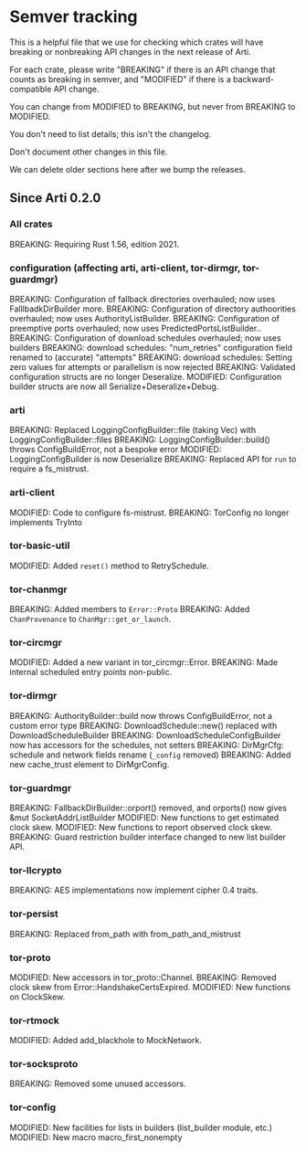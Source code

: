 # Semver tracking

This is a helpful file that we use for checking which crates will have
breaking or nonbreaking API changes in the next release of Arti.

For each crate, please write "BREAKING" if there is an API change that counts
as breaking in semver, and "MODIFIED" if there is a backward-compatible API
change.

You can change from MODIFIED to BREAKING, but never from BREAKING to
MODIFIED.

You don't need to list details; this isn't the changelog.

Don't document other changes in this file.

We can delete older sections here after we bump the releases.

## Since Arti 0.2.0

### All crates

BREAKING: Requiring Rust 1.56, edition 2021.

### configuration (affecting arti, arti-client, tor-dirmgr, tor-guardmgr)

BREAKING: Configuration of fallback directories overhauled; now uses FalllbadkDirBuilder more.
BREAKING: Configuration of directory authoorities overhauled; now uses AuthorityListBuilder.
BREAKING: Configuration of preemptive ports overhauled; now uses PredictedPortsListBuilder..
BREAKING: Configuration of download schedules overhauled; now uses builders
BREAKING: download schedules: "num_retries" configuration field renamed to (accurate) "attempts"
BREAKING: download schedules: Setting zero values for attempts or parallelism is now rejected
BREAKING: Validated configuration structs are no longer Deseralize.
MODIFIED: Configuration builder structs are now all Serialize+Deseralize+Debug.

### arti

BREAKING: Replaced LoggingConfigBuilder::file (taking Vec) with LoggingConfigBuilder::files
BREAKING: LoggingConfigBuilder::build() throws ConfigBuildError, not a bespoke error
MODIFIED: LoggingConfigBuilder is now Deserialize
BREAKING: Replaced API for `run` to require a fs_mistrust.


### arti-client

MODIFIED: Code to configure fs-mistrust.
BREAKING: TorConfig no longer implements TryInto<DirMgrConfig>

### tor-basic-util

MODIFIED: Added `reset()` method to RetrySchedule.

### tor-chanmgr

BREAKING: Added members to `Error::Proto`
BREAKING: Added `ChanProvenance` to `ChanMgr::get_or_launch`.

### tor-circmgr

MODIFIED: Added a new variant in tor_circmgr::Error.
BREAKING: Made internal scheduled entry points non-public.

### tor-dirmgr

BREAKING: AuthorityBuilder::build now throws ConfigBuildError, not a custom error type
BREAKING: DownloadSchedule::new() replaced with DownloadScheduleBuilder
BREAKING: DownloadScheduleConfigBuilder now has accessors for the schedules, not setters
BREAKING: DirMgrCfg: schedule and network fields rename (`_config` removed)
BREAKING: Added new cache_trust element to DirMgrConfig.

### tor-guardmgr

BREAKING: FallbackDirBuilder::orport() removed, and orports() now gives &mut SocketAddrListBuilder
MODIFIED: New functions to get estimated clock skew.
MODIFIED: New functions to report observed clock skew.
BREAKING: Guard restriction builder interface changed to new list builder API.

### tor-llcrypto

BREAKING: AES implementations now implement cipher 0.4 traits.

### tor-persist

BREAKING: Replaced from_path with from_path_and_mistrust

### tor-proto

MODIFIED: New accessors in tor_proto::Channel.
BREAKING: Removed clock skew from Error::HandshakeCertsExpired.
MODIFIED: New functions on ClockSkew.

### tor-rtmock

MODIFIED: Added add_blackhole to MockNetwork.

### tor-socksproto

BREAKING: Removed some unused accessors.

### tor-config

MODIFIED: New facilities for lists in builders (list_builder module, etc.)
MODIFIED: New macro macro_first_nonempty
